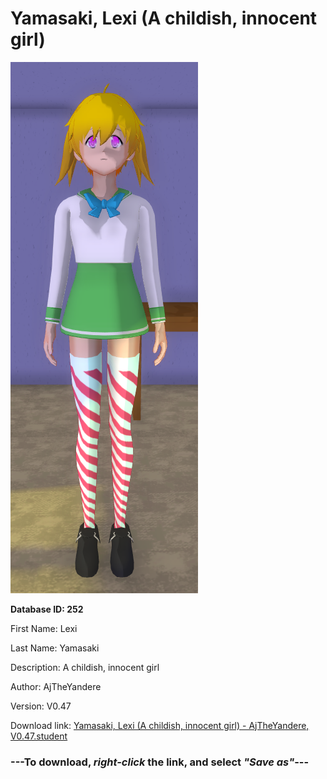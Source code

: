 # Yamasaki, Lexi (A childish, innocent girl)

<img src="https://raw.githubusercontent.com/Arbiter1223/Daigaku-Gurashi-Custom-Students/master/Students/Files/Yamasaki%2C%20Lexi%20(A%20childish%2C%20innocent%20girl).png" title="Yamasaki, Lexi (A childish, innocent girl) - AjTheYandere, V0.47">

**Database ID: 252**

First Name: Lexi

Last Name: Yamasaki

Description: A childish, innocent girl

Author: AjTheYandere

Version: V0.47

Download link: <a href="https://raw.githubusercontent.com/Arbiter1223/Daigaku-Gurashi-Custom-Students/master/Students/Files/Yamasaki%2C%20Lexi%20(A%20childish%2C%20innocent%20girl)%20-%20AjTheYandere%2C%20V0.47.student">Yamasaki, Lexi (A childish, innocent girl) - AjTheYandere, V0.47.student</a>

### ---**To download, _right-click_ the link, and select _"Save as"_**---
